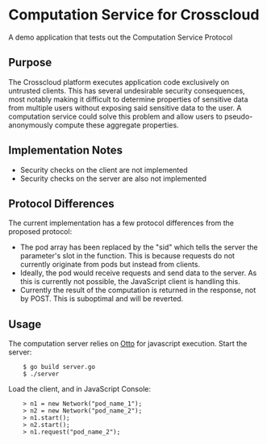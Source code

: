 # Computation Service for Crosscloud
A demo application that tests out the Computation Service Protocol

## Purpose
The Crosscloud platform executes application code exclusively on untrusted clients. This has several undesirable security consequences, most notably making it difficult to determine properties of sensitive data from multiple users without exposing said sensitive data to the user. A computation service could solve this problem and allow users to pseudo-anonymously compute these aggregate properties.

## Implementation Notes
- Security checks on the client are not implemented
- Security checks on the server are also not implemented

## Protocol Differences
The current implementation has a few protocol differences from the proposed protocol:
- The pod array has been replaced by the "sid" which tells the server the parameter's slot in the function. This is because requests do not currently originate from pods but instead from clients.
- Ideally, the pod would receive requests and send data to the server. As this is currently not possible, the JavaScript client is handling this. 
- Currently the result of the computation is returned in the response, not by POST. This is suboptimal and will be reverted.

## Usage
The computation server relies on [Otto](https://github.com/robertkrimen/otto) for javascript execution. Start the server:
```
    $ go build server.go
    $ ./server
```
    
Load the client, and in JavaScript Console:
```
    > n1 = new Network("pod_name_1");
    > n2 = new Network("pod_name_2");
    > n1.start();
    > n2.start();
    > n1.request("pod_name_2");
```
